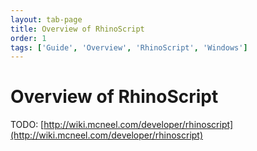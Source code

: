 ```yaml
---
layout: tab-page
title: Overview of RhinoScript
order: 1
tags: ['Guide', 'Overview', 'RhinoScript', 'Windows']
---
```


# Overview of RhinoScript

TODO: [http://wiki.mcneel.com/developer/rhinoscript](http://wiki.mcneel.com/developer/rhinoscript)
